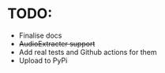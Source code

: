 # TODO:

- Finalise docs
- ~~AudioExtracter support~~
- Add real tests and Github actions for them
- Upload to PyPi